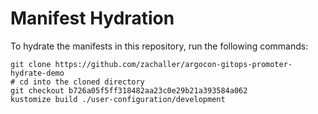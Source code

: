 # Manifest Hydration

To hydrate the manifests in this repository, run the following commands:

```shell
git clone https://github.com/zachaller/argocon-gitops-promoter-hydrate-demo
# cd into the cloned directory
git checkout b726a05f5ff318482aa23c0e29b21a393584a062
kustomize build ./user-configuration/development
```
